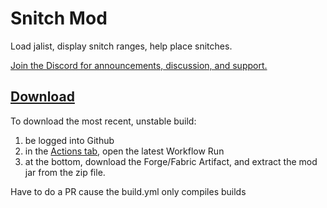 # Snitch Mod

Load jalist, display snitch ranges, help place snitches.

[Join the Discord for announcements, discussion, and support.](https://discord.gg/tNrjyHzDxq)

## [Download](https://github.com/Gjum/SnitchMod/releases)

To download the most recent, unstable build:
1. be logged into Github
1. in the [Actions tab](https://github.com/Gjum/SnitchMod/actions), open the latest Workflow Run
1. at the bottom, download the Forge/Fabric Artifact, and extract the mod jar from the zip file.

Have to do a PR cause the build.yml only compiles builds
